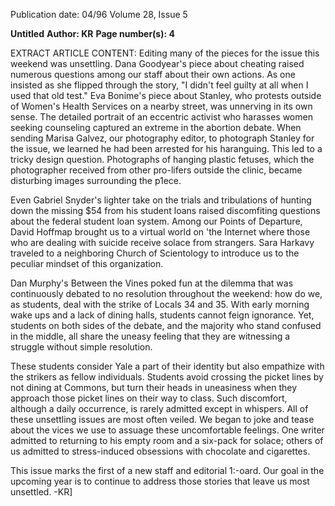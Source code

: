 Publication date: 04/96
Volume 28, Issue 5

**Untitled**
**Author: KR**
**Page number(s): 4**

EXTRACT ARTICLE CONTENT:
Editing many of the pieces for the issue this weekend was unsettling. Dana 
Goodyear's piece about cheating raised numerous questions among our staff about 
their own actions. As one insisted as she flipped through the story, "I didn't feel 
guilty at all when I used that old test." Eva Bonime's piece about Stanley, who 
protests outside of Women's Health Services on a nearby street, was unnerving in 
its own sense. The detailed portrait of an eccentric activist who harasses women 
seeking counseling captured an extreme in the abortion debate. When sending 
Marisa Galvez, our photography editor, to photograph Stanley for the issue, we 
learned he had been arrested for his haranguing. This led to a tricky design 
question. Photographs of hanging plastic fetuses, which the photographer received 
from other pro-lifers outside the clinic, became disturbing images surrounding the 
p1ece. 

Even Gabriel Snyder's lighter take on the trials and tribulations of hunting 
down the missing $54 from his student loans raised discomfiting questions about 
the federal student loan system. Among our Points of Departure, David Hoffmap 
brought us to a virtual world on 'the Internet where those who are dealing with 
suicide receive solace from strangers. Sara Harkavy traveled to a neighboring 
Church of Scientology to introduce us to the peculiar mindset of this 
organization. 

Dan Murphy's Between the Vines poked fun at the dilemma that was 
continuously debated to no resolution throughout the weekend: how do we, as 
students, deal with the strike of Locals 34 and 35. With early morning wake ups 
and a lack of dining halls, students cannot feign ignorance. Yet, students on both 
sides of the debate, and the majority who stand confused in the middle, all share 
the uneasy feeling that they are witnessing a struggle without simple resolution. 

These students consider Yale a part of their identity but also empathize with the 
strikers as fellow individuals. Students avoid crossing the picket lines by not 
dining at Commons, but turn their heads in uneasiness when they approach those 
picket lines on their way to class. Such discomfort, although a daily occurrence, is 
rarely admitted except in whispers. All of these unsettling issues are most often 
veiled. We began to joke and tease about the vices we use to assuage these 
uncomfortable feelings. One writer admitted to returning to his empty room and 
a six-pack for solace; others of us admitted to stress-induced obsessions with 
chocolate and cigarettes. 

This issue marks the first of a new staff and editorial 1:-oard. Our goal in the 
upcoming year is to continue to address those stories that leave us most unsettled. 
-KR]